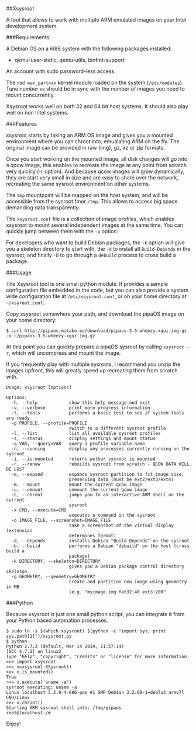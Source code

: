 ##Xsysroot

A tool that allows to work with multiple ARM emulated images on your Intel development system.

###Requirements

A Debian OS on a i686 system with the following packages installed:

 * qemu-user-static, qemu-utils, binfmt-support

An account with sudo password-less access.

The `nbd max_part=xx` kernel module loaded on the system (`/etc/modules`).
Tune number `xx` should be in sync with the number of images you need to mount concurrently.

Xsysroot works well on both 32 and 64 bit host systems. It should also play well on non Intel systems.

###Features

xsysroot starts by taking an ARM OS image and gives you a mounted environment
where you can chroot into, emualating ARM on the fly. The original image can be
provided in raw (img), gz, xz or zip formats.

Once you start working on the mounted image, all disk changes will go into a qcow image,
this enables to recreate the image at any point from scratch very quickly (-r option).
And because qcow images will grow dynamically, they are start very small in size
and are easy to share over the network, recreating the same sysroot environment on other systems.

The `tmp` mountpoint will be mapped on the host system, and will be accessible from
the sysroot fmor `/tmp`. This allows to access big space demanding data transparently.

The `xsysroot.conf` file is a collection of image profiles, which enables xsysroot
to mount several independent images at the same time. You can quickly jump between them
with the `-p` option.

For developers who want to build Debian packages, the `-k` option will give you a skeleton
directory to start with, the `-d` to install all `Build-Depends` in the sysroot, and finally
`-b` to go through a `debuild` process to cross build a package.

###Usage

The Xsysroot tool is one small python module. It provides a sample configuration file embedded
in the code, but you can also provide a system wide configuration file at `/etc/xsysroot.conf`,
or on your home directory at `~/xsyroot.conf`.

Copy xsysroot somewhere your path, and download the pipaOS image
on your home directory:

```
$ curl http://pipaos.mitako.eu/download/pipaos-3.5-wheezy-xgui.img.gz -o ~/pipaos-3.5-wheezy-xgui.img.gz
```

At this point you can quickly prepare a pipaOS sysroot by calling `xsysroot -r`,
which will uncompress and mount the image.

If you frequently play with multiple sysroots, I recommend you unzip the images upfront,
this will greatly speed up recreating them from scratch with.

```
Usage: xsysroot [options]

Options:
  -h, --help            show this help message and exit
  -v, --verbose         print more progress information
  -t, --tools           performs a basic test to see if system tools are ready
  -p PROFILE, --profile=PROFILE
                        switch to a different sysroot profile
  -l, --list            list all available sysroot profiles
  -s, --status          display settings and mount status
  -q VAR, --query=VAR   query a profile variable name
  -n, --running         display any processes currently running on the sysroot
  -i, --is-mounted      returns wether sysroot is mounted
  -r, --renew           rebuilds sysroot from scratch - QCOW DATA WILL BE LOST
  -e, --expand          expands sysroot partition to fit image size,
                        preserving data (must be ext2/ext3/ext4)
  -m, --mount           mount the current qcow image
  -u, --umount          unmount the current qcow image
  -c, --chroot          jumps you to an interactive ARM shell on the current
                        sysroot
  -x CMD, --execute=CMD
                        executes a command in the sysroot
  -o IMAGE_FILE, --screenshot=IMAGE_FILE
                        take a screenshot of the virtual display (extension
                        determines format)
  -d, --depends         installs Debian "Build-Depends" on the sysroot
  -b, --build           performs a Debian "debuild" on the host (cross build a
                        package)
  -k DIRECTORY, --skeleton=DIRECTORY
                        gives you a Debian package control directory skeleton
  -g GEOMETRY, --geometry=GEOMETRY
                        create and partition new image using geometry in MB
                        (e.g. "myimage.img fat32:40 ext3:200"
```

###Python

Because xsysroot is just one small python script, you can integrate it from your Python based automation processes.

```
$ sudo ln -s $(which xsysroot) $(python -c "import sys; print sys.path[1]")/xsysroot.py
$ python
Python 2.7.3 (default, Mar 14 2014, 11:57:14)
[GCC 4.7.2] on linux2
Type "help", "copyright", "credits" or "license" for more information.
>>> import xsysroot
>>> x=xsysroot.XSysroot()
>>> x.is_mounted()
True
>>> x.execute('uname -a')
sysroot executing: uname -a
Linux localhost 3.2.0-4-686-pae #1 SMP Debian 3.2.60-1+deb7u3 armv7l GNU/Linux
>>> x.chroot()
Starting ARM sysroot shell into: /tmp/pipaos
root@localhost:/# 
```

Enjoy!

